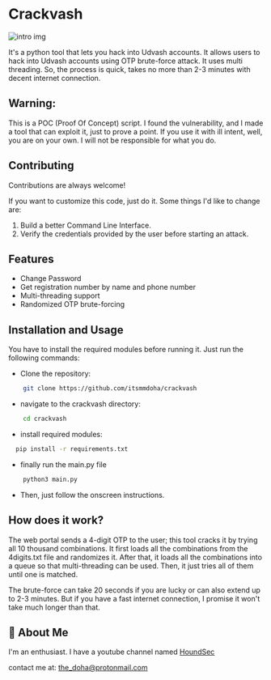 # Crackvash
![intro img](https://github.com/Itsmmdoha/crackvash/blob/af6678a912ac96dfa9173d5eeb6d12378d88a20d/crackvash.png?raw=true)

It's a python tool that lets you hack into Udvash accounts. It allows users to hack into Udvash accounts using OTP brute-force attack. It uses multi threading. So, the process is quick, takes no more than 2-3 minutes with decent internet connection.



## Warning:

This is a POC (Proof Of Concept) script. I found the vulnerability, and I made a tool that can exploit it, just to prove a point. If you use it with ill intent, well, you are on your own. I will not be responsible for what you do.



## Contributing

Contributions are always welcome!

If you want to customize this code, just do it.
Some things I'd like to change are:
1. Build a better Command Line Interface.
2. Verify the credentials provided by the user before starting an attack.



## Features

- Change Password
- Get registration number by name and phone number
- Multi-threading support
- Randomized OTP brute-forcing



## Installation and Usage

You have to install the required modules before running it. Just run the following commands:

- Clone the repository:
```bash
    git clone https://github.com/itsmmdoha/crackvash
```

- navigate to the crackvash directory:
```bash
    cd crackvash
```

- install required modules:
```bash
  pip install -r requirements.txt
```
- finally run the main.py file
```bash
    python3 main.py
```
- Then, just follow the onscreen instructions.

    
## How does it work?

The web portal sends a 4-digit OTP to the user; this tool cracks it by trying all 10 thousand combinations.
It first loads all the combinations from the 4digits.txt file and randomizes it. After that, it loads all the combinations into a queue so that multi-threading can be used. Then, it just tries all of them until one is matched.

The brute-force can take 20 seconds if you are lucky or can also extend up to 2-3 minutes. But if you have a fast internet connection, I promise it won't take much longer than that.

## 🚀 About Me
I'm an enthusiast.
I have a youtube channel named [HoundSec](https://youtube.com/@HoundSec)

contact me at: the_doha@protonmail.com
